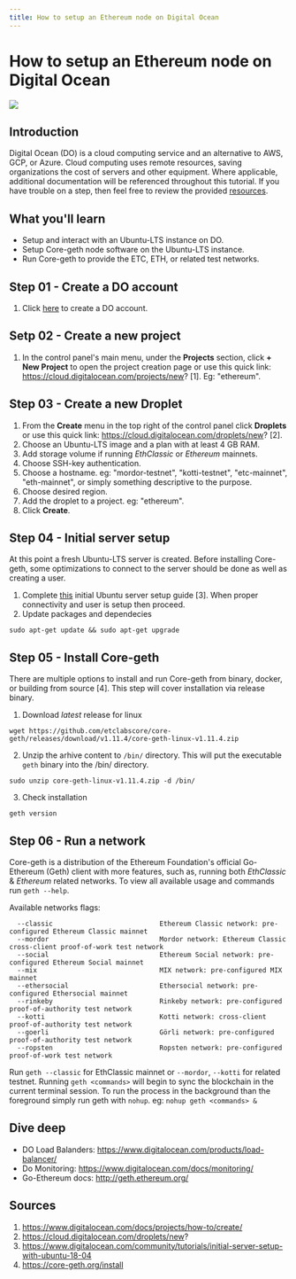 ```yaml
---
title: How to setup an Ethereum node on Digital Ocean
---
```


# How to setup an Ethereum node on Digital Ocean

![](https://upload.wikimedia.org/wikipedia/commons/thumb/f/ff/DigitalOcean_logo.svg/150px-DigitalOcean_logo.svg.png)

## Introduction

Digital Ocean (DO) is a cloud computing service and an alternative to AWS, GCP, or Azure. Cloud computing uses remote resources, saving organizations the cost of servers and other equipment. Where applicable, additional documentation will be referenced throughout this tutorial. If you have trouble on a step, then feel free to review the provided [resources](##resources).

## What you'll learn

- Setup and interact with an Ubuntu-LTS instance on DO.
- Setup Core-geth node software on the Ubuntu-LTS instance.
- Run Core-geth to provide the ETC, ETH, or related test networks.

## Step 01 - Create a DO account

1. Click [here](https://m.do.co/c/0ed3a5faf2f6) to create a DO account.

## Setp 02 - Create a new project

1. In the control panel's main menu, under the __Projects__ section, click __+ New Project__ to open the project creation page or use this quick link: https://cloud.digitalocean.com/projects/new? [1]. Eg: "ethereum".

## Step 03 - Create a new Droplet

1. From the __Create__ menu in the top right of the control panel click __Droplets__ or use this quick link: https://cloud.digitalocean.com/droplets/new? [2].
2. Choose an Ubuntu-LTS image and a plan with at least 4 GB RAM.
3. Add storage volume if running _EthClassic_ or _Ethereum_ mainnets.
4. Choose SSH-key authentication.
5. Choose a hostname. eg: "mordor-testnet", "kotti-testnet", "etc-mainnet", "eth-mainnet", or simply something descriptive to the purpose.
6. Choose desired region.
7. Add the droplet to a project. eg: "ethereum".
8. Click __Create__.

## Step 04 - Initial server setup

At this point a fresh Ubuntu-LTS server is created. Before installing Core-geth, some optimizations to connect to the server should be done as well as creating a user.

1. Complete [this](https://www.digitalocean.com/community/tutorials/initial-server-setup-with-ubuntu-18-04) initial Ubuntu server setup guide [3]. When proper connectivity and user is setup then proceed.
2. Update packages and dependecies
```shell
sudo apt-get update && sudo apt-get upgrade
```

## Step 05 - Install Core-geth

There are multiple options to install and run Core-geth from binary, docker, or building from source [4]. This step will cover installation via release binary.

1. Download _latest_ release for linux
```shell
wget https://github.com/etclabscore/core-geth/releases/download/v1.11.4/core-geth-linux-v1.11.4.zip
```
2. Unzip the arhive content to `/bin/` directory. This will put the executable `geth` binary into the /bin/ directory.
```
sudo unzip core-geth-linux-v1.11.4.zip -d /bin/
```
3. Check installation
```shell
geth version
```

## Step 06 - Run a network

Core-geth is a distribution of the Ethereum Foundation's official Go-Ethereum (Geth) client with more features, such as, running both _EthClassic_ & _Ethereum_ related networks. To view all available usage and commands run `geth --help`.

Available networks flags:

```shell
  --classic                           Ethereum Classic network: pre-configured Ethereum Classic mainnet
  --mordor                            Mordor network: Ethereum Classic cross-client proof-of-work test network
  --social                            Ethereum Social network: pre-configured Ethereum Social mainnet
  --mix                               MIX network: pre-configured MIX mainnet
  --ethersocial                       Ethersocial network: pre-configured Ethersocial mainnet
  --rinkeby                           Rinkeby network: pre-configured proof-of-authority test network
  --kotti                             Kotti network: cross-client proof-of-authority test network
  --goerli                            Görli network: pre-configured proof-of-authority test network
  --ropsten                           Ropsten network: pre-configured proof-of-work test network
```

Run `geth --classic` for EthClassic mainnet or `--mordor`, `--kotti` for related testnet. Running `geth <commands>` will begin to sync the blockchain in the current terminal session. To run the process in the background than the foreground simply run geth with `nohup`.  eg: `nohup geth <commands> &`

## Dive deep

- DO Load Balanders: https://www.digitalocean.com/products/load-balancer/
- Do Monitoring: https://www.digitalocean.com/docs/monitoring/
- Go-Ethereum docs: http://geth.ethereum.org/
   
## Sources

1. https://www.digitalocean.com/docs/projects/how-to/create/
2. https://cloud.digitalocean.com/droplets/new?
3. https://www.digitalocean.com/community/tutorials/initial-server-setup-with-ubuntu-18-04 
4. https://core-geth.org/install

